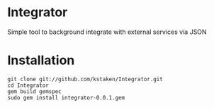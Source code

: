 Integrator
==========

Simple tool to background integrate with external services via JSON 

Installation
============

	git clone git://github.com/kstaken/Integrator.git
	cd Integrator
	gem build gemspec
	sudo gem install integrator-0.0.1.gem